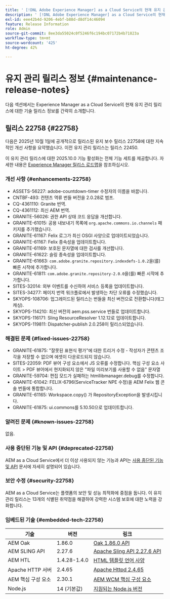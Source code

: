 ```yaml
---
title: ' [!DNL Adobe Experience Manager] as a Cloud Service의 현재 유지 관리 릴리스 정보입니다.'
description: ' [!DNL Adobe Experience Manager] as a Cloud Service의 현재 유지 관리 릴리스 정보입니다.'
exl-id: eee42b4d-9206-4ebf-b88d-d8df14c46094
feature: Release Information
role: Admin
source-git-commit: 8ee3da55024c0f5246f6c194bc07172b4b71823a
workflow-type: tm+mt
source-wordcount: '425'
ht-degree: 42%

---
```



# 유지 관리 릴리스 정보 {#maintenance-release-notes}

다음 섹션에서는 Experience Manager as a Cloud Service의 현재 유지 관리 릴리스에 대한 기술 릴리스 정보를 간략히 소개합니다.

## 릴리스 22758 {#22758}

다음은 2025년 10월 1일에 공개적으로 릴리스된 유지 보수 릴리스 22758에 대한 지속적인 개선 사항을 요약했습니다. 이전 유지 관리 릴리스는 릴리스 22450.

이 유지 관리 릴리스에 대한 2025.10.0 기능 활성화는 전체 기능 세트를 제공합니다. 자세한 내용은 [Experience Manager 릴리스 로드맵](https://experienceleague.adobe.com/ko/docs/experience-manager-release-information/aem-release-updates/update-releases-roadmap)을 참조하십시오.

### 개선 사항 {#enhancements-22758}

* ASSETS-56227: adobe-countdown-timer 수정자의 이름을 바꿉니다.
* CNTBF-493: 컨텐츠 역류 번들 버전을 2.0.28로 범프.
* CQ-4361110: Granite 번역.
* CQ-4361112: 최신 AEM 번역.
* GRANITE-56026: 권한 API 상태 코드 응답을 개선합니다.
* GRANITE-61015: 공용 내보내기 목록에 `org.apache.commons.io.channels` 패키지를 추가했습니다.
* GRANITE-61167: Felix 로그가 최신 OSGI 사양으로 업데이트되었습니다.
* GRANITE-61167: Felix 종속성을 업데이트합니다.
* GRANITE-61169: 보호된 문자열에 대한 검사를 개선합니다.
* GRANITE-61622: 슬링 종속성을 업데이트합니다.
* GRANITE-61663: `com.adobe.granite.repository.indexdefs-1.0.2`을(를) 빠른 시작에 추가합니다.
* GRANITE-61811: `com.adobe.granite.repository-2.0.0`을(를) 빠른 시작에 추가합니다.
* SITES-32014: 외부 이벤트를 수신하여 서비스 등록을 업데이트합니다.
* SITES-34277: 페이지 번역 워크플로에서 발생하는 차단 오류를 수정했습니다.
* SKYOPS-108706: 업그레이드된 릴리스는 번들을 최신 버전으로 전환합니다(태그 캐싱).
* SKYOPS-114210: 최신 버전의 aem.pss.service 번들로 업데이트합니다.
* SKYOPS-116171: Sling ResourceResolver 1.12.12로 업데이트합니다.
* SKYOPS-119811: Dispatcher-publish 2.0.258이 릴리스되었습니다.

### 해결된 문제 {#fixed-issues-22758}

* GRANITE-61875: &quot;잘못된 표현식 평가&quot;에 대한 트리거 수정 - 작성자가 콘텐츠 조각을 저장할 수 없으며 에셋이 다운로드되지 않습니다.
* SITES-22059: PDF 뷰어 구성 요소에서 JS 오류를 수정합니다. 핵심 구성 요소 사이트 > PDF 뷰어에서 현지화되지 않은 &quot;파일 미리보기를 사용할 수 없음&quot; 문자열
* GRANITE-59704: 편집 모드가 실패하는 htmllibmanager.debug를 수정합니다.
* GRANITE-61042: FELIX-6796(ServiceTracker NPE 수정)을 AEM Felix 웹 콘솔 번들에 통합합니다.
* GRANITE-61165: Workspace.copy() 가 RepositoryException을 발생시킵니다.
* GRANITE-61875: ui.commons를 5.10.50으로 업데이트합니다.

### 알려진 문제 {#known-issues-22758}

없음.

### 사용 중단된 기능 및 API {#deprecated-22758}

AEM as a Cloud Service에서 더 이상 사용되지 않는 기능과 API는 [사용 중단된 기능 및 API](/help/release-notes/deprecated-removed-features.md) 문서에 자세히 설명되어 있습니다.

### 보안 수정 {#security-22758}

AEM as a Cloud Service는 플랫폼의 보안 및 성능 최적화에 중점을 둡니다. 이 유지 관리 릴리스는 13개의 식별된 취약점을 해결하여 강력한 시스템 보호에 대한 노력을 강화합니다.

### 임베드된 기술 {#embedded-tech-22758}

| 기술 | 버전 | 링크 |
|---|---|---|
| AEM Oak | 1.86.0 | [Oak 1.86.0 API](https://www.javadoc.io/doc/org.apache.jackrabbit/oak-api/1.86/index.html) |
| AEM SLING API | 2.27.6 | [Apache Sling API 2.27.6 API](https://www.javadoc.io/doc/org.apache.sling/org.apache.sling.api/latest/index.html) |
| AEM HTL | 1.4.28-1.4.0 | [HTML 템플릿 언어 사양](https://github.com/adobe/htl-spec) |
| Apache HTTP 서버 | 2.4.65 | [Apache Httpd 2.4.65](https://apache.googlesource.com/httpd/+/refs/tags/2.4.65/CHANGES) |
| AEM 핵심 구성 요소 | 2.30.1 | [AEM WCM 핵심 구성 요소](https://github.com/adobe/aem-core-wcm-components) |
| Node.js | 14 (기본값) | [지원되는 Node.js 버전](https://experienceleague.adobe.com/ko/docs/experience-manager-cloud-service/content/implementing/developing/developing-with-front-end-pipelines#node-versions) |
